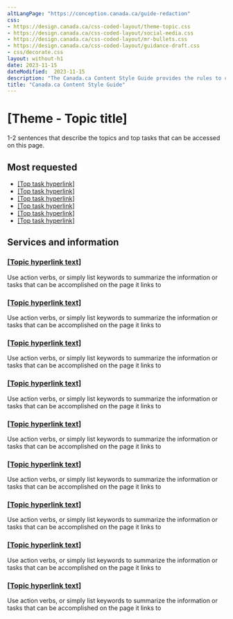 ```yaml
---
altLangPage: "https://conception.canada.ca/guide-redaction"
css:
- https://design.canada.ca/css-coded-layout/theme-topic.css
- https://design.canada.ca/css-coded-layout/social-media.css
- https://design.canada.ca/css-coded-layout/mr-bullets.css
- https://design.canada.ca/css-coded-layout/guidance-draft.css
- css/decorate.css
layout: without-h1
date: 2023-11-15
dateModified:  2023-11-15
description: "The Canada.ca Content Style Guide provides the rules to create web content that can be easily found, understood and used."
title: "Canada.ca Content Style Guide"
---
```

<div class="provisional profile">
  <div class="container">
    <div class="row">
      <div class="intro col-md-6 col-sm-12 mrgn-bttm-md">
        <h1 property="name" id="wb-cont">[Theme - Topic title]</h1>
        <p class="pagetag">1-2 sentences that describe the topics and top tasks that can be accessed on this page.</p>
      </div>
      <div class="col-md-6 mrgn-tp-sm hidden-sm hidden-xs provisional gc-topic-bg"><div data-bgimg="images/beach.png"></div>
    </div>
  </div>
</div>
<section class="provisional most-requested-bullets well well-sm brdr-0 mrgn-tp-0" >
  <div class="container">
    <div class="row">
      <div class="pddng-r-0 col-md-2">
        <h2 class="mrgn-tp-md">Most requested</h2>
      </div>
      <div class="col-md-10">
        <ul class="wb-eqht mrgn-tp-md mrgn-bttm-md colcount-md-2">
          <li><a href="#">[Top task hyperlink]</a></li>
          <li><a href="#">[Top task hyperlink]</a></li>
          <li><a href="#">[Top task hyperlink]</a></li>
          <li><a href="#">[Top task hyperlink]</a></li>
          <li><a href="#">[Top task hyperlink]</a></li>
          <li><a href="#">[Top task hyperlink]</a></li>
        </ul>
      </div>
    </div>
  </div>
</section>
<div class="container">
  <div class="row">
    <section class="gc-srvinfo col-md-12">
      <h2 class="wb-inv">Services and information</h2>
      <div class="wb-eqht row">
        <div class="col-lg-4 col-md-6">
          <h3><a href="#">[Topic hyperlink text]</a></h3>
          <p>Use action verbs, or simply list keywords to summarize the information or tasks that can be accomplished on the page it links to</p>
        </div>
        <div class="col-lg-4 col-md-6">
          <h3><a href="#">[Topic hyperlink text]</a></h3>
          <p>Use action verbs, or simply list keywords to summarize the information or tasks that can be accomplished on the page it links to</p>
        </div>
        <div class="col-lg-4 col-md-6">
          <h3><a href="#">[Topic hyperlink text]</a></h3>
          <p>Use action verbs, or simply list keywords to summarize the information or tasks that can be accomplished on the page it links to</p>
        </div>
        <div class="col-lg-4 col-md-6">
          <h3><a href="#">[Topic hyperlink text]</a></h3>
          <p>Use action verbs, or simply list keywords to summarize the information or tasks that can be accomplished on the page it links to</p>
        </div>
        <div class="col-lg-4 col-md-6">
          <h3><a href="#">[Topic hyperlink text]</a></h3>
          <p>Use action verbs, or simply list keywords to summarize the information or tasks that can be accomplished on the page it links to</p>
        </div>
        <div class="col-lg-4 col-md-6">
          <h3><a href="#">[Topic hyperlink text]</a></h3>
          <p>Use action verbs, or simply list keywords to summarize the information or tasks that can be accomplished on the page it links to</p>
        </div>
        <div class="col-lg-4 col-md-6">
          <h3><a href="#">[Topic hyperlink text]</a></h3>
          <p>Use action verbs, or simply list keywords to summarize the information or tasks that can be accomplished on the page it links to</p>
        </div>
        <div class="col-lg-4 col-md-6">
          <h3><a href="#">[Topic hyperlink text]</a></h3>
          <p>Use action verbs, or simply list keywords to summarize the information or tasks that can be accomplished on the page it links to</p>
        </div>
        <div class="col-lg-4 col-md-6">
          <h3><a href="#">[Topic hyperlink text]</a></h3>
          <p>Use action verbs, or simply list keywords to summarize the information or tasks that can be accomplished on the page it links to</p>
        </div>
      </div>
    </section>
  </div>
</div>
